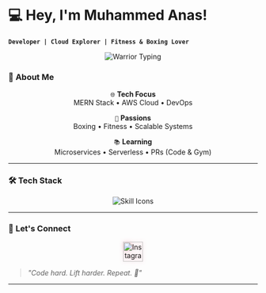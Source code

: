 # 💻 Hey, I'm Muhammed Anas!  
**`Developer | Cloud Explorer | Fitness & Boxing Lover`**  

<div align="center">
  <img src="https://readme-typing-svg.herokuapp.com?font=Orbitron&weight=900&size=30&duration=5000&pause=1000&color=FF00FF&width=500&lines=ONE+DAY+🤺+or+DAY+ONE+⚔️;&center=true&repeat=true" alt="Warrior Typing">
</div>

### 🚀 **About Me**  
<div align="center">
  
`🌐` **Tech Focus**  
MERN Stack • AWS Cloud • DevOps  

`🥊` **Passions**  
Boxing • Fitness • Scalable Systems  

`📚` **Learning**  
Microservices • Serverless • PRs (Code & Gym)  
</div>

---

### 🛠️ **Tech Stack**  
<div align="center">
  <img src="https://go-skill-icons.vercel.app/api/icons?i=python,js,ts,html,css,tailwind,react,vite,nodejs,express,mongodb,aws,docker,git,github,vscode,postman,npm&theme=light" alt="Skill Icons">
</div>

---

### 📸 **Let's Connect**  
<div align="center">
  <a href="https://instagram.com/anazz.7" target="_blank">
    <img src="https://skillicons.dev/icons?i=instagram" alt="Instagram" width="40" style="filter: drop-shadow(0 0 4px #E4405F50);">
  </a>
</div>

> _"Code hard. Lift harder. Repeat. 🔁"_
---


